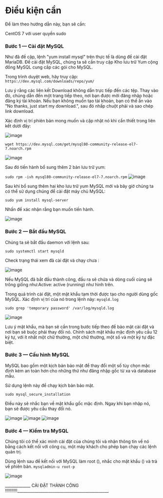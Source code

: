 # Điều kiện cần

Để làm theo hướng dẫn này, bạn sẽ cần:

CentOS 7 với user quyền sudo

### Bước 1 — Cài đặt MySQL

Như đã đề cập, lệnh "yum install mysql" trên thực tế là dùng để cài đặt MariaDB. Để cài đặt MySQL, chúng ta sẽ cần truy cập Kho lưu trữ Yum cộng đồng MySQL cung cấp các gói cho MySQL.

Trong trình duyệt web, hãy truy cập: ` https://dev.mysql.com/downloads/repo/yum/ `

Lưu ý rằng các liên kết Download không dẫn trực tiếp đến các tệp. Thay vào đó, chúng dẫn đến một trang tiếp theo, nơi bạn được mời đăng nhập hoặc đăng ký tài khoản. Nếu bạn không muốn tạo tài khoản, bạn có thể ấn vào "No thanks, just start my download.", sau đó nhấp chuột phải và sao chép link download.

Xác định vị trí phiên bản mong muốn và cập nhật nó khi cần thiết trong liên kết dưới đây:

![image](https://user-images.githubusercontent.com/111721629/191218573-4a2c5cb5-023d-45bb-8b3f-80e0bad803e3.png)

` wget https://dev.mysql.com/get/mysql80-community-release-el7-7.noarch.rpm `

![image](https://user-images.githubusercontent.com/111721629/191219201-81b31af4-eca0-4534-9877-ca2cbcc2e32f.png)


Sau đó tiến hành bổ sung thêm 2 bản lưu trữ yum:

` sudo rpm -ivh mysql80-community-release-el7-7.noarch.rpm `
![image](https://user-images.githubusercontent.com/111721629/191219357-62bad78d-daa0-4e4a-a8f9-8c39d533fd64.png)


Sau khi bổ sung thêm hai kho lưu trữ yum MySQL mới và bây giờ chúng ta có thể sử dụng chúng để cài đặt máy chủ MySQL:

` sudo yum install mysql-server `

Nhấn  để xác nhận rằng bạn muốn tiến hành.

![image](https://user-images.githubusercontent.com/111721629/191219612-aa097a80-b8f8-42e4-a87a-9b2d3156767f.png)

### Bước 2 — Bắt đầu MySQL

Chúng ta sẽ bắt đầu daemon với lệnh sau:

` sudo systemctl start mysqld `

Check trạng thái xem đã cài đặt và chạy chưa :

![image](https://user-images.githubusercontent.com/111721629/191220073-078eab59-905f-4d0c-87e8-552891dbf3fc.png)

Nếu MySQL đã bắt đầu thành công, đầu ra sẽ chứa và dòng cuối cùng sẽ trông giống như:Active: active (running) như hình trên.

Trong quá trình cài đặt, một mật khẩu tạm thời được tạo cho người dùng gốc MySQL. Xác định vị trí của nó trong lệnh này: ` mysqld.log `

` sudo grep 'temporary password' /var/log/mysqld.log `

![image](https://user-images.githubusercontent.com/111721629/191220688-af2fe75b-b2b9-4298-b9cc-5a88667cdd5e.png)

Lưu ý mật khẩu, mà bạn sẽ cần trong bước tiếp theo để bảo mật cài đặt và nơi bạn sẽ buộc phải thay đổi nó. Chính sách mật khẩu mặc định yêu cầu 12 ký tự, với ít nhất một chữ thường, một chữ thường, một số và một ký tự đặc biệt.

### Bước 3 — Cấu hình MySQL

MySQL bao gồm một kịch bản bảo mật để thay đổi một số tùy chọn mặc định kém an toàn hơn cho những thứ như đăng nhập gốc từ xa và database mẫu.

Sử dụng lệnh này để chạy kịch bản bảo mật.

` sudo mysql_secure_installation `

Điều này sẽ nhắc bạn về mật khẩu gốc mặc định. Ngay khi bạn nhập nó, bạn sẽ được yêu cầu thay đổi nó.

![image](https://user-images.githubusercontent.com/111721629/191221245-158c6c70-2d45-48a5-98f4-36bd0fc0c5d1.png)
![image](https://user-images.githubusercontent.com/111721629/191221382-34fb6ec4-3859-4062-940a-9f541cb15d01.png)
![image](https://user-images.githubusercontent.com/111721629/191221454-9ade77f5-c2ee-46ad-8d7a-164f0eb4651d.png)

### Bước 4 — Kiểm tra MySQL

Chúng tôi có thể xác minh cài đặt của chúng tôi và nhận thông tin về nó bằng cách kết nối với công cụ, một máy khách cho phép bạn chạy các lệnh quản trị. 

Dùng lệnh sau để kết nối với MySQL làm root (), nhắc cho mật khẩu () và trả về phiên bản. ` mysqladmin-u root-p `

![image](https://user-images.githubusercontent.com/111721629/191222051-b580cc1b-3a1d-4cbc-b198-5503ce2a088b.png)

_____________ CÀI ĐẶT THÀNH CÔNG !!!!!!!!!!_______________________________________________


